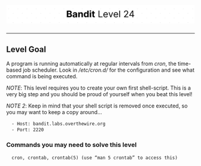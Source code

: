 # ![Bandit Level 24](https://github.com/YunusEmreAlps/Scenarios/blob/master/CTF/ctf-bandit/Bandit%20Assets/Bandit24.png?raw=true)

---

## Level Goal

A program is running automatically at regular intervals from *cron*, the time-based job scheduler. Look in */etc/cron.d/* for the configuration and see what command is being executed.

*NOTE*: This level requires you to create your own first shell-script. This is a very big step and you should be proud of yourself when you beat this level!

*NOTE 2*: Keep in mind that your shell script is removed once executed, so you may want to keep a copy around…

``` {.sh}
  - Host: bandit.labs.overthewire.org
  - Port: 2220
```

### Commands you may need to solve this level

``` {.sh}
  cron, crontab, crontab(5) (use “man 5 crontab” to access this)
```
